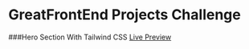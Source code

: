 <!-- Use Ctrl/Cmd + Shift + V in VS Code to preview this Markdown file. -->

# GreatFrontEnd Projects Challenge

###Hero Section With Tailwind CSS
[Live Preview](https://hero-section-feature-bullets.netlify.app/)
